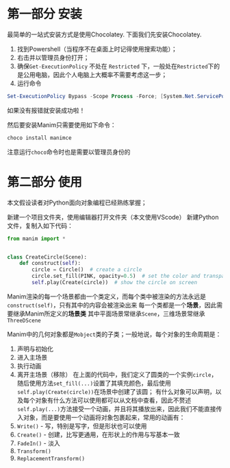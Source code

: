 # 第一部分 安装
最简单的一站式安装方式是使用Chocolatey. 下面我们先安装Chocolatey.

1. 找到Powershell（当程序不在桌面上时记得使用搜索功能）；
2. 右击并以管理员身份打开；
3. 确保`Get-ExecutionPolicy` 不处在 `Restricted` 下，一般处在`Restricted`下的是公用电脑，因此个人电脑上大概率不需要考虑这一步；
4. 运行命令
```powershell
Set-ExecutionPolicy Bypass -Scope Process -Force; [System.Net.ServicePointManager]::SecurityProtocol = [System.Net.ServicePointManager]::SecurityProtocol -bor 3072; iex ((New-Object System.Net.WebClient).DownloadString('https://community.chocolatey.org/install.ps1'))
```
如果没有报错就安装成功啦！

然后要安装Manim只需要使用如下命令：
```powershell
choco install manimce
```
注意运行`choco`命令时也是需要以管理员身份的
# 第二部分 使用
本文假设读者对Python面向对象编程已经熟练掌握；

新建一个项目文件夹，使用编辑器打开文件夹（本文使用VScode）
新建Python文件，复制入如下代码：
```python
from manim import *


class CreateCircle(Scene):
    def construct(self):
        circle = Circle()  # create a circle
        circle.set_fill(PINK, opacity=0.5)  # set the color and transparency
        self.play(Create(circle))  # show the circle on screen
```
Manim渲染的每一个场景都由一个类定义，而每个类中被渲染的方法永远是`construct(self)`，只有其中的内容会被渲染出来
每一个类都是一个**场景**，因此需要继承Manim所定义的**场景类**
其中平面场景常继承`Scene`，三维场景常继承`ThreeDScene`

Manim中的几何对象都是`Mobject`类的子类；一般地说，每个对象的生命周期是：
1. 声明与初始化
2. 进入主场景
3. 执行动画
4. 离开主场景（移除）
在上面的代码中，我们定义了圆类的一个实例`circle`，随后使用方法`set_fill(...)`设置了其填充颜色，最后使用`self.play(Create(circle))`在场景中创建了该圆；
有什么对象可以声明，以及每个对象有什么方法可以使用都可以从文档中查看，因此不赘述
`self.play(...)`方法接受一个动画，并且将其播放出来，因此我们不能直接传入对象，而是要使用一个动画将对象包裹起来，常用的动画有：
1. `Write()` - 写，特别是写字，但是形状也可以使用
2. `Create()` - 创建，比写更通用，在形状上的作用与写基本一致
3. `FadeIn()` - 淡入
4. `Transform()`
5. `ReplacementTransform()`